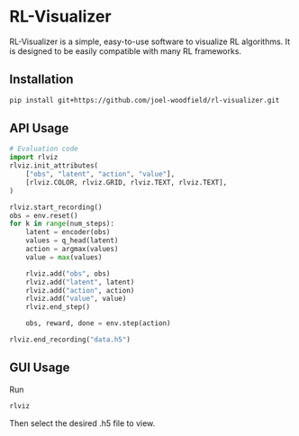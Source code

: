 # RL-Visualizer

RL-Visualizer is a simple, easy-to-use software to visualize RL algorithms. It is designed to be easily compatible with many RL frameworks.

## Installation
```bash
pip install git+https://github.com/joel-woodfield/rl-visualizer.git
```

## API Usage
```python
# Evaluation code
import rlviz
rlviz.init_attributes(
    ["obs", "latent", "action", "value"], 
    [rlviz.COLOR, rlviz.GRID, rlviz.TEXT, rlviz.TEXT],
)

rlviz.start_recording()
obs = env.reset()
for k in range(num_steps):
    latent = encoder(obs)
    values = q_head(latent)
    action = argmax(values)
    value = max(values)

    rlviz.add("obs", obs)
    rlviz.add("latent", latent)
    rlviz.add("action", action)
    rlviz.add("value", value)
    rlviz.end_step()

    obs, reward, done = env.step(action)

rlviz.end_recording("data.h5")
```

## GUI Usage
Run
```bash
rlviz
```
Then select the desired .h5 file to view.
